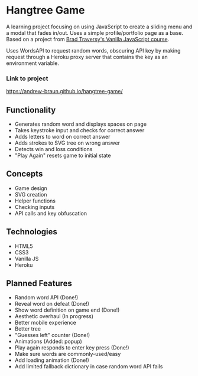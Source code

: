 # Hangtree Game

A learning project focusing on using JavaScript to create a sliding menu and a modal that fades in/out. Uses a simple profile/portfolio page as a base. Based on a project from [Brad Traversy's Vanilla JavaScript course](https://www.udemy.com/course/web-projects-with-vanilla-javascript/learn/lecture/17842130#questions).

Uses WordsAPI to request random words, obscuring API key by making request through a Heroku proxy server that contains the key as an environment variable.

### Link to project

https://andrew-braun.github.io/hangtree-game/

## Functionality

- Generates random word and displays spaces on page
- Takes keystroke input and checks for correct answer
- Adds letters to word on correct answer
- Adds strokes to SVG tree on wrong answer
- Detects win and loss conditions
- "Play Again" resets game to initial state

## Concepts

- Game design
- SVG creation
- Helper functions
- Checking inputs
- API calls and key obfuscation

## Technologies

- HTML5
- CSS3
- Vanilla JS
- Heroku

## Planned Features

- Random word API (Done!)
- Reveal word on defeat (Done!)
- Show word definition on game end (Done!)
- Aesthetic overhaul (In progress)
- Better mobile experience
- Better tree
- "Guesses left" counter (Done!)
- Animations (Added: popup)
- Play again responds to enter key press (Done!)
- Make sure words are commonly-used/easy
- Add loading animation (Done!)
- Add limited fallback dictionary in case random word API fails
